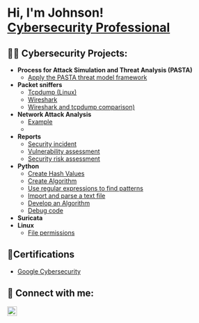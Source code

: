 <h1>Hi, I'm Johnson! <br/><a <a href="https://www.linkedin.com/in/johnson-edouard-0b9b712b/">Cybersecurity Professional</a>

<h2>👨‍💻 Cybersecurity Projects:</h2>

- <b>Process for Attack Simulation and Threat Analysis (PASTA)</b>
  - [Apply the PASTA threat model framework](https://github.com/JEdouard01/ApplyPASTAThreatModelFramework)
- <b>Packet sniffers</b>
  - [Tcpdump (Linux)](https://github.com/joshmadakor1/4chan-Image-Analysis-Middleware-C964)</b></i>
  - [Wireshark](https://github.com/joshmadakor1/4chan-Image-Analysis-Middleware-C964)</b></i>
  - [Wireshark and tcpdump comparison)](https://github.com/joshmadakor1/4chan-Image-Analysis-Middleware-C964)</b></i>
- <b>Network Attack Analysis</b>
  - [Example](https://github.com/joshmadakor1/Sentinel-Lab)
  - [](https://github.com/joshmadakor1/Sentinel-Lab)
- <b>Reports</b>
  - [Security incident](https://github.com/joshmadakor1/EncrypterPOC)
  - [Vulnerability assessment](https://github.com/joshmadakor1/EncrypterPOC)
  - [Security risk assessment](https://github.com/joshmadakor1/EncrypterPOC)
- <b>Python</b>
  - [Create Hash Values](https://github.com/joshmadakor1/Package-Delivery-Pathfinding-Algorithm)
  - [Create Algorithm](https://github.com/joshmadakor1/Package-Delivery-Pathfinding-Algorithm)
  - [Use regular expressions to find patterns](https://github.com/joshmadakor1/Package-Delivery-Pathfinding-Algorithm)
  - [Import and parse a text file](https://github.com/joshmadakor1/Package-Delivery-Pathfinding-Algorithm)
  - [Develop an Algorithm](https://github.com/joshmadakor1/Package-Delivery-Pathfinding-Algorithm)
  - [Debug code](https://github.com/joshmadakor1/Package-Delivery-Pathfinding-Algorithm)
- <b>Suricata</b>
- <b>Linux</b>
  - [File permissions](https://github.com/joshmadakor1/EncrypterPOC)

<h2>📄Certifications</h2>

-  [Google Cybersecurity](https://coursera.org/verify/professional-cert/DNXDRHT7H74P)

<h2> 🤳 Connect with me:</h2>


[<img align="left" alt="JoshMadakor | LinkedIn" width="22px" src="https://cdn.jsdelivr.net/npm/simple-icons@v3/icons/linkedin.svg" />][linkedin]


[linkedin]: https://linkedin.com/in/joshmadakor

<!--
**joshmadakor1/joshmadakor1** is a ✨ _special_ ✨ repository because its `README.md` (this file) appears on your GitHub profile.

Here are some ideas to get you started:

- 🔭 I’m currently working on ...
- 🌱 I’m currently learning ...
- 👯 I’m looking to collaborate on ...
- 🤔 I’m looking for help with ...
- 💬 Ask me about ...
- 📫 How to reach me: ...
- 😄 Pronouns: ...
- ⚡ Fun fact: ...
-->
